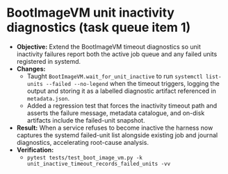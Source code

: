 # BootImageVM unit inactivity diagnostics (task queue item 1)

- **Objective:** Extend the BootImageVM timeout diagnostics so unit inactivity
  failures report both the active job queue and any failed units registered in
  systemd.
- **Changes:**
  - Taught `BootImageVM.wait_for_unit_inactive` to run `systemctl list-units
    --failed --no-legend` when the timeout triggers, logging the output and
    storing it as a labelled diagnostic artifact referenced in `metadata.json`.
  - Added a regression test that forces the inactivity timeout path and asserts
    the failure message, metadata catalogue, and on-disk artifacts include the
    failed-unit snapshot.
- **Result:** When a service refuses to become inactive the harness now captures
  the systemd failed-unit list alongside existing job and journal diagnostics,
  accelerating root-cause analysis.
- **Verification:**
  - `pytest tests/test_boot_image_vm.py -k unit_inactive_timeout_records_failed_units -vv`
